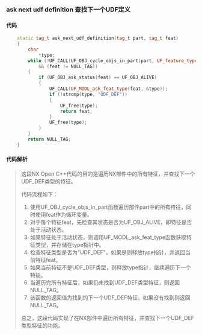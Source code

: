 ### ask next udf definition 查找下一个UDF定义

#### 代码

```cpp
    static tag_t ask_next_udf_definition(tag_t part, tag_t feat)  
    {  
        char  
            *type;  
        while (!UF_CALL(UF_OBJ_cycle_objs_in_part(part, UF_feature_type, &feat))  
            && (feat != NULL_TAG))  
        {  
            if (UF_OBJ_ask_status(feat) == UF_OBJ_ALIVE)  
            {  
                UF_CALL(UF_MODL_ask_feat_type(feat, &type));  
                if (!strcmp(type, "UDF_DEF"))  
                {  
                    UF_free(type);  
                    return feat;  
                }  
                UF_free(type);  
            }  
        }  
        return NULL_TAG;  
    }

```

#### 代码解析

> 这段NX Open C++代码的目的是遍历NX部件中的所有特征，并查找下一个UDF_DEF类型的特征。
>
> 代码流程如下：
>
> 1. 使用UF_OBJ_cycle_objs_in_part函数遍历部件part中的所有特征，同时使用feat作为循环变量。
> 2. 对于每个特征feat，先检查其状态是否为UF_OBJ_ALIVE，即特征是否处于活动状态。
> 3. 如果特征处于活动状态，则调用UF_MODL_ask_feat_type函数获取特征类型，并存储在type指针中。
> 4. 检查特征类型是否为"UDF_DEF"，如果是则释放type指针，并返回当前特征feat。
> 5. 如果当前特征不是UDF_DEF类型，则释放type指针，继续遍历下一个特征。
> 6. 当遍历完所有特征后，如果仍未找到UDF_DEF类型特征，则返回NULL_TAG。
> 7. 该函数的返回值为找到的下一个UDF_DEF特征，如果没有找到则返回NULL_TAG。
>
> 总之，这段代码实现了在NX部件中遍历所有特征，并查找下一个UDF_DEF类型特征的功能。
>
